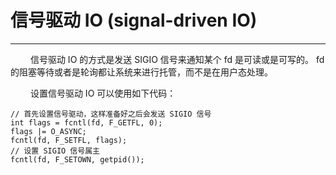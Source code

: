 # 信号驱动 IO (signal-driven IO)
***

&emsp;&emsp;
信号驱动 IO 的方式是发送 SIGIO 信号来通知某个 fd 是可读或是可写的。
fd 的阻塞等待或者是轮询都让系统来进行托管，而不是在用户态处理。

&emsp;&emsp;
设置信号驱动 IO 可以使用如下代码：

    // 首先设置信号驱动，这样准备好之后会发送 SIGIO 信号
    int flags = fcntl(fd, F_GETFL, 0);
    flags |= O_ASYNC;
    fcntl(fd, F_SETFL, flags);
    // 设置 SIGIO 信号属主
    fcntl(fd, F_SETOWN, getpid());